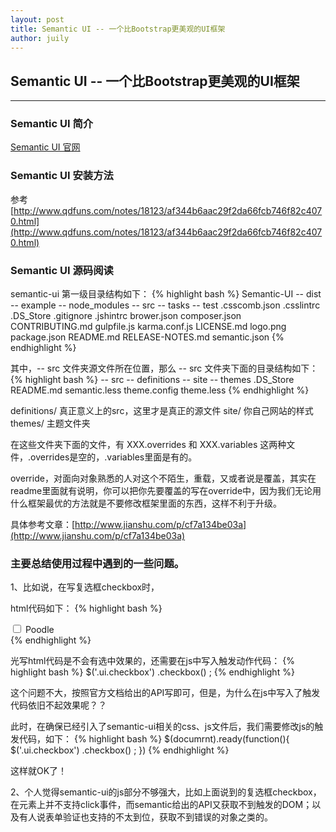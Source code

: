 ```yaml
---
layout: post
title: Semantic UI -- 一个比Bootstrap更美观的UI框架
author: juily
---
```

## Semantic UI -- 一个比Bootstrap更美观的UI框架
-----

### Semantic UI 简介

[Semantic UI 官网](http://semantic-ui.com/)

### Semantic UI 安装方法

参考[http://www.qdfuns.com/notes/18123/af344b6aac29f2da66fcb746f82c4070.html](http://www.qdfuns.com/notes/18123/af344b6aac29f2da66fcb746f82c4070.html)

### Semantic UI 源码阅读

semantic-ui 第一级目录结构如下：
{% highlight bash %}
    Semantic-UI
        -- dist
        -- example
        -- node_modules
        -- src
        -- tasks
        -- test
       .csscomb.json
       .csslintrc
       .DS_Store
       .gitignore
       .jshintrc
       brower.json
       composer.json
       CONTRIBUTING.md
       gulpfile.js
       karma.conf.js
       LICENSE.md
       logo.png
       package.json
       README.md
       RELEASE-NOTES.md
       semantic.json
{% endhighlight %}

其中，-- src 文件夹源文件所在位置，那么 -- src 文件夹下面的目录结构如下：
{% highlight bash %}
    -- src
        -- definitions
        -- site
        -- themes
        .DS_Store
        README.md
        semantic.less
        theme.config
        theme.less
{% endhighlight %}

definitions/ 真正意义上的src，这里才是真正的源文件
site/ 你自己网站的样式
themes/ 主题文件夹

在这些文件夹下面的文件，有 XXX.overrides 和 XXX.variables 这两种文件，.overrides是空的，.variables里面是有的。

override，对面向对象熟悉的人对这个不陌生，重载，又或者说是覆盖，其实在readme里面就有说明，你可以把你先要覆盖的写在override中，因为我们无论用什么框架最优的方法就是不要修改框架里面的东西，这样不利于升级。

具体参考文章：[http://www.jianshu.com/p/cf7a134be03a](http://www.jianshu.com/p/cf7a134be03a)

### 主要总结使用过程中遇到的一些问题。

1、比如说，在写复选框checkbox时，

html代码如下：
{% highlight bash %}
<div class="ui checkbox">
  <input type="checkbox">
  <label>Poodle</label>
</div>
{% endhighlight %}

光写html代码是不会有选中效果的，还需要在js中写入触发动作代码：
{% highlight bash %}
$('.ui.checkbox')
  .checkbox()
;
{% endhighlight %}

这个问题不大，按照官方文档给出的API写即可，但是，为什么在js中写入了触发代码依旧不起效果呢？？

此时，在确保已经引入了semantic-ui相关的css、js文件后，我们需要修改js的触发代码，如下：
{% highlight bash %}
$(documrnt).ready(function(){
    $('.ui.checkbox')
      .checkbox()
    ;
})
{% endhighlight %}

这样就OK了！

2、个人觉得semantic-ui的js部分不够强大，比如上面说到的复选框checkbox，在元素上并不支持click事件，而semantic给出的API又获取不到触发的DOM；以及有人说表单验证也支持的不太到位，获取不到错误的对象之类的。

